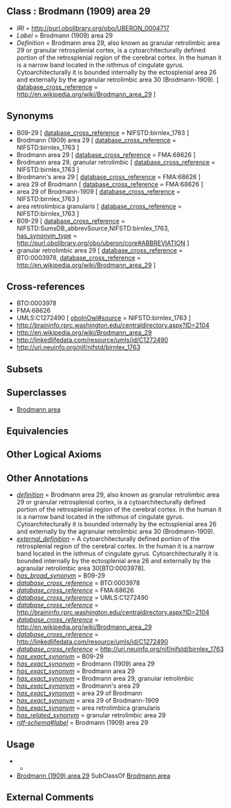 
## Class : Brodmann (1909) area 29

 * *IRI* = http://purl.obolibrary.org/obo/UBERON_0004717
 * *Label* = Brodmann (1909) area 29
 * *Definition* = Brodmann area 29, also known as granular retrolimbic area 29 or granular retrosplenial cortex, is a cytoarchitecturally defined portion of the retrosplenial region of the cerebral cortex. In the human it is a narrow band located in the isthmus of cingulate gyrus. Cytoarchitecturally it is bounded internally by the ectosplenial area 26 and externally by the agranular retrolimbic area 30 (Brodmann-1909). [ [database_cross_reference](../../ef/oboInOwl#hasDbXref.md) = http://en.wikipedia.org/wiki/Brodmann_area_29 ]

## Synonyms

 * B09-29 [ [database_cross_reference](../../ef/oboInOwl#hasDbXref.md) = NIFSTD:birnlex_1763 ]
 * Brodmann (1909) area 29 [ [database_cross_reference](../../ef/oboInOwl#hasDbXref.md) = NIFSTD:birnlex_1763 ]
 * Brodmann area 29 [ [database_cross_reference](../../ef/oboInOwl#hasDbXref.md) = FMA:68626 ]
 * Brodmann area 29, granular retrolimbic [ [database_cross_reference](../../ef/oboInOwl#hasDbXref.md) = NIFSTD:birnlex_1763 ]
 * Brodmann's area 29 [ [database_cross_reference](../../ef/oboInOwl#hasDbXref.md) = FMA:68626 ]
 * area 29 of Brodmann [ [database_cross_reference](../../ef/oboInOwl#hasDbXref.md) = FMA:68626 ]
 * area 29 of Brodmann-1909 [ [database_cross_reference](../../ef/oboInOwl#hasDbXref.md) = NIFSTD:birnlex_1763 ]
 * area retrolimbica granularis [ [database_cross_reference](../../ef/oboInOwl#hasDbXref.md) = NIFSTD:birnlex_1763 ]
 * B09-29 [ [database_cross_reference](../../ef/oboInOwl#hasDbXref.md) = NIFSTD:SumsDB_abbrevSource,NIFSTD:birnlex_1763, [has_synonym_type](../../pe/oboInOwl#hasSynonymType.md) = http://purl.obolibrary.org/obo/uberon/core#ABBREVIATION ]
 * granular retrolimbic area 29 [ [database_cross_reference](../../ef/oboInOwl#hasDbXref.md) = BTO:0003978, [database_cross_reference](../../ef/oboInOwl#hasDbXref.md) = http://en.wikipedia.org/wiki/Brodmann_area_29 ]

## Cross-references

 * BTO:0003978
 * FMA:68626
 * UMLS:C1272490 [ [oboInOwl#source](../../ce/oboInOwl#source.md) = NIFSTD:birnlex_1763 ]
 * http://braininfo.rprc.washington.edu/centraldirectory.aspx?ID=2104
 * http://en.wikipedia.org/wiki/Brodmann_area_29
 * http://linkedlifedata.com/resource/umls/id/C1272490
 * http://uri.neuinfo.org/nif/nifstd/birnlex_1763

## Subsets


## Superclasses

 * [Brodmann area](../../UBERON/29/UBERON_0013529.md)

## Equivalencies


## Other Logical Axioms


## Other Annotations

 * *[definition](../../IAO/15/IAO_0000115.md)* = Brodmann area 29, also known as granular retrolimbic area 29 or granular retrosplenial cortex, is a cytoarchitecturally defined portion of the retrosplenial region of the cerebral cortex. In the human it is a narrow band located in the isthmus of cingulate gyrus. Cytoarchitecturally it is bounded internally by the ectosplenial area 26 and externally by the agranular retrolimbic area 30 (Brodmann-1909).
 * *[external_definition](../../UBPROP/01/UBPROP_0000001.md)* = A cytoarchitecturally defined portion of the retrosplenial region of the cerebral cortex. In the human it is a narrow band located in the isthmus of cingulate gyrus. Cytoarchitecturally it is bounded internally by the ectosplenial area 26 and externally by the agranular retrolimbic area 30[BTO:0003978].
 * *[has_broad_synonym](../../ym/oboInOwl#hasBroadSynonym.md)* = B09-29
 * *[database_cross_reference](../../ef/oboInOwl#hasDbXref.md)* = BTO:0003978
 * *[database_cross_reference](../../ef/oboInOwl#hasDbXref.md)* = FMA:68626
 * *[database_cross_reference](../../ef/oboInOwl#hasDbXref.md)* = UMLS:C1272490
 * *[database_cross_reference](../../ef/oboInOwl#hasDbXref.md)* = http://braininfo.rprc.washington.edu/centraldirectory.aspx?ID=2104
 * *[database_cross_reference](../../ef/oboInOwl#hasDbXref.md)* = http://en.wikipedia.org/wiki/Brodmann_area_29
 * *[database_cross_reference](../../ef/oboInOwl#hasDbXref.md)* = http://linkedlifedata.com/resource/umls/id/C1272490
 * *[database_cross_reference](../../ef/oboInOwl#hasDbXref.md)* = http://uri.neuinfo.org/nif/nifstd/birnlex_1763
 * *[has_exact_synonym](../../ym/oboInOwl#hasExactSynonym.md)* = B09-29
 * *[has_exact_synonym](../../ym/oboInOwl#hasExactSynonym.md)* = Brodmann (1909) area 29
 * *[has_exact_synonym](../../ym/oboInOwl#hasExactSynonym.md)* = Brodmann area 29
 * *[has_exact_synonym](../../ym/oboInOwl#hasExactSynonym.md)* = Brodmann area 29, granular retrolimbic
 * *[has_exact_synonym](../../ym/oboInOwl#hasExactSynonym.md)* = Brodmann's area 29
 * *[has_exact_synonym](../../ym/oboInOwl#hasExactSynonym.md)* = area 29 of Brodmann
 * *[has_exact_synonym](../../ym/oboInOwl#hasExactSynonym.md)* = area 29 of Brodmann-1909
 * *[has_exact_synonym](../../ym/oboInOwl#hasExactSynonym.md)* = area retrolimbica granularis
 * *[has_related_synonym](../../ym/oboInOwl#hasRelatedSynonym.md)* = granular retrolimbic area 29
 * *[rdf-schema#label](../../el/rdf-schema#label.md)* = Brodmann (1909) area 29

## Usage

 * -
 * [Brodmann (1909) area 29](../../UBERON/17/UBERON_0004717.md) SubClassOf [Brodmann area](../../UBERON/29/UBERON_0013529.md)

## External Comments

